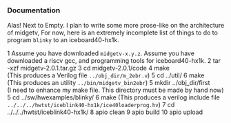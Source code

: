 ### Documentation

Alas! Next to Empty. I plan to write some more prose-like on the
architecture of midgetv, For now, here is an extremely incomplete list
of things to do to program `blinky` to an iceboard40-hx1k.


1  Assume you have downloaded `midgetv-x.y.z`. Assume
   you have downloaded a riscv gcc, and programming tools for iceboard40-hx1k.
2  tar -xzf midgetv-2.0.1.tar.gz 
3  cd midgetv-2.0.1/code
4  make  
   (This produces a Verilog file `../obj_dir/m_2ebr.v`)
5  cd ../util/
6  make  
   (This produces an utility `../bin/midgetv_bin2ebr`)
5  mkdir ../obj_dir/first  
   (I need to enhance my make file. This directory must be made by hand now)
5  cd ../sw/hwexamples/blinky/
6  make
   (This produces a verilog include file `../../../hwtst/iceblink40-hx1k/ice40loaderprog.hv`)
7  cd ../../../hwtst/iceblink40-hx1k/
8  apio clean
9  apio build
10 apio upload 


